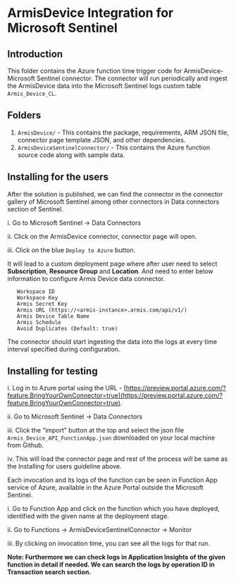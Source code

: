 # ArmisDevice Integration for Microsoft Sentinel

## Introduction

This folder contains the Azure function time trigger code for ArmisDevice-Microsoft Sentinel connector. The connector will run periodically and ingest the ArmisDevice data into the Microsoft Sentinel logs custom table `Armis_Device_CL`.
## Folders

1. `ArmisDevice/` - This contains the package, requirements, ARM JSON file, connector page template JSON, and other dependencies.
2. `ArmisDeviceSentinelConnector/` - This contains the Azure function source code along with sample data.


## Installing for the users

After the solution is published, we can find the connector in the connector gallery of Microsoft Sentinel among other connectors in Data connectors section of Sentinel.

i. Go to Microsoft Sentinel -> Data Connectors

ii. Click on the ArmisDevice connector, connector page will open.

iii. Click on the blue `Deploy to Azure` button.


It will lead to a custom deployment page where after user need to select **Subscription**, **Resource Group** and **Location**.
And need to enter below information to configure Armis Device data connector.
```Function Name
   Workspace ID
   Workspace Key
   Armis Secret Key
   Armis URL (https://<armis-instance>.armis.com/api/v1/)
   Armis Device Table Name
   Armis Schedule
   Avoid Duplicates (Default: true)
```


The connector should start ingesting the data into the logs at every time interval specified during configuration.


## Installing for testing


i. Log in to Azure portal using the URL - [https://preview.portal.azure.com/?feature.BringYourOwnConnector=true](https://preview.portal.azure.com/?feature.BringYourOwnConnector=true).

ii. Go to Microsoft Sentinel -> Data Connectors

iii. Click the “import” button at the top and select the json file `Armis_Device_API_FunctionApp.json` downloaded on your local machine from Github.

iv. This will load the connector page and rest of the process will be same as the Installing for users guideline above.


Each invocation and its logs of the function can be seen in Function App service of Azure, available in the Azure Portal outside the Microsoft Sentinel.

i. Go to Function App and click on the function which you have deployed, identified with the given name at the deployment stage.

ii. Go to Functions -> ArmisDeviceSentinelConnector -> Monitor

iii. By clicking on invocation time, you can see all the logs for that run.

**Note: Furthermore we can check logs in Application Insights of the given function in detail if needed. We can search the logs by operation ID in Transaction search section.**
